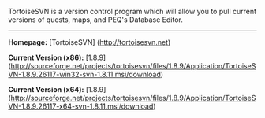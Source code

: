 TortoiseSVN is a version control program which will allow you to pull current versions of quests, maps, and PEQ's Database Editor.

***

**Homepage:** [TortoiseSVN] (http://tortoisesvn.net)

**Current Version (x86):** [1.8.9] (http://sourceforge.net/projects/tortoisesvn/files/1.8.9/Application/TortoiseSVN-1.8.9.26117-win32-svn-1.8.11.msi/download)

**Current Version (x64):** [1.8.9] (http://sourceforge.net/projects/tortoisesvn/files/1.8.9/Application/TortoiseSVN-1.8.9.26117-x64-svn-1.8.11.msi/download)